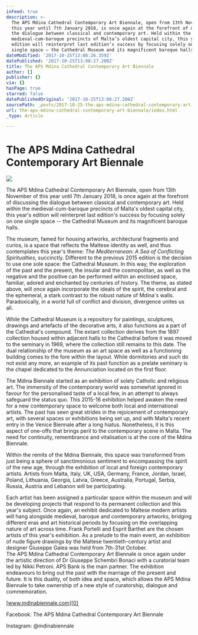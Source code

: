 ```yaml
---
inFeed: true
description: >-
  The APS Mdina Cathedral Contemporary Art Biennale, open from 13th November of
  this year until 7th January 2018, is once again at the forefront of discussing
  the dialogue between classical and contemporary art. Held within the
  medieval-cum-baroque precincts of Malta’s oldest capital city, this year’s
  edition will reinterpret last edition’s success by focusing solely on one
  single space – the Cathedral Museum and its magnificent baroque halls. 
dateModified: '2017-10-25T13:08:26.359Z'
datePublished: '2017-10-25T13:08:27.208Z'
title: The APS Mdina Cathedral Contemporary Art Biennale
author: []
publisher: {}
via: {}
hasPage: true
starred: false
datePublishedOriginal: '2017-10-25T13:08:27.208Z'
sourcePath: _posts/2017-10-25-the-aps-mdina-cathedral-contemporary-art-biennale.md
url: the-aps-mdina-cathedral-contemporary-art-biennale/index.html
_type: Article

---
```

# The APS Mdina Cathedral Contemporary Art Biennale
![](https://the-grid-user-content.s3-us-west-2.amazonaws.com/37c6b362-dc01-40a4-ae71-ced79b2e9015.jpg)

The APS Mdina Cathedral Contemporary Art Biennale, open from 13th November of this year until 7th January 2018, is once again at the forefront of discussing the dialogue between classical and contemporary art. Held within the medieval-cum-baroque precincts of Malta's oldest capital city, this year's edition will reinterpret last edition's success by focusing solely on one single space -- the Cathedral Museum and its magnificent baroque halls. 

The museum, famed for housing artworks, architectural fragments and curios, is a space that reflects the Maltese identity as well, and thus contemplates this year's theme: _The Mediterranean: A Sea of Conflicting Spiritualties_, succinctly. Different to the previous 2015 edition is the decision to use one sole space: the Cathedral Museum. In this way, the exploration of the past and the present, the insular and the cosmopolitan, as well as the negative and the positive can be performed within an enclosed space, familiar, adored and enchanted by centuries of history. The theme, as stated above, will once again incorporate the ideals of the spirit, the cerebral and the ephemeral, a stark contrast to the robust nature of Mdina's walls. Paradoxically, in a world full of conflict and division, divergence unites us all.

While the Cathedral Museum is a repository for paintings, sculptures, drawings and artefacts of the decorative arts, it also functions as a part of the Cathedral's compound. The extant collection derives from the 1897 collection housed within adjacent halls to the Cathedral before it was moved to the seminary in 1969, where the collection still remains to this date. The dual relationship of the museum as an art space as well as a functioning building comes to the fore within the layout. While dormitories and such do not exist any more, an example of its past function as a prelate seminary is the chapel dedicated to the Annunciation located on the first floor. 

The Mdina Biennale started as an exhibition of solely Catholic and religious art. The immensity of the contemporary world was somewhat ignored in favour for the personalised taste of a local few, in an attempt to always safeguard the status quo. This 2015-16 exhibition helped awaken the need for a new contemporary space to welcome both local and international artists. The past has seen great strides in the rejoicement of contemporary art, with several spaces or exhibitions being set up, and with Malta's recent entry in the Venice Biennale after a long hiatus. Nonetheless, it is this aspect of one-offs that brings peril to the contemporary scene in Malta. The need for continuity, remembrance and vitalisation is at the core of the Mdina Biennale.

Within the remits of the Mdina Biennale, this space was transformed from just being a sphere of sanctimonious sentiment to encompassing the spirit of the new age, through the exhibition of local and foreign contemporary artists. Artists from Malta, Italy, UK, USA, Germany, France, Jordan, Israel, Poland, Lithuania, Georgia, Latvia, Greece, Australia, Portugal, Serbia, Russia, Austria and Lebanon will be participating.

Each artist has been assigned a particular space within the museum and will be developing projects that respond to its permanent collection and this year's subject. Once again, an exhibit dedicated to Maltese modern artists will hang alongside medieval, baroque and contemporary artworks, bridging different eras and art historical periods by focusing on the overlapping nature of art across time. Frank Portelli and Esprit Barthet are the chosen artists of this year's exhibition. As a prelude to the main event, an exhibition of nude figure drawings by the Maltese twentieth-century artist and designer Giuseppe Galea was held from 7th-31st October.  
The APS Mdina Cathedral Contemporary Art Biennale is once again under the artistic direction of Dr Giuseppe Schembri Bonaci with a curatorial team led by Nikki Petroni. APS Bank is the main partner. The exhibition endeavours to bring out the past with the marriage of the present and future. It is this duality, of both idea and space, which allows the APS Mdina Biennale to take ownership of a new style of curatorship, dialogue and commemoration.

[www.mdinabiennale.com][0]

Facebook: The APS Mdina Cathedral Contemporary Art Biennale

Instagram: @mdinabiennale

[0]: http://www.mdinabiennale.com/